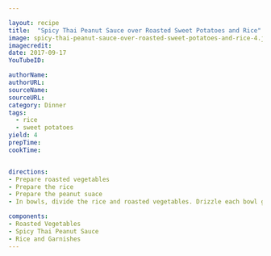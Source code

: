 ```yaml
---

layout: recipe
title:  "Spicy Thai Peanut Sauce over Roasted Sweet Potatoes and Rice"
image: spicy-thai-peanut-sauce-over-roasted-sweet-potatoes-and-rice-4.jpg
imagecredit: 
date: 2017-09-17
YouTubeID: 

authorName:
authorURL: 
sourceName:
sourceURL:
category: Dinner
tags:
  - rice
  - sweet potatoes
yield: 4
prepTime: 
cookTime: 


directions:
- Prepare roasted vegetables
- Prepare the rice
- Prepare the peanut suace
- In bowls, divide the rice and roasted vegetables. Drizzle each bowl generously with sauce, and top with a sprinkle of green onions, cilantro and peanuts.

components:
- Roasted Vegetables
- Spicy Thai Peanut Sauce
- Rice and Garnishes
---
```

